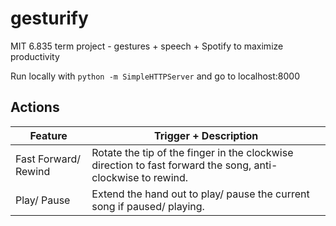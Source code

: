 # gesturify
MIT 6.835 term project - gestures + speech + Spotify to maximize productivity

Run locally with
`python -m SimpleHTTPServer` and go to localhost:8000

## Actions
| Feature              | Trigger + Description |
|----------------------|-----------------------|
| Fast Forward/ Rewind | Rotate the tip of the finger in the clockwise direction to fast forward the song, anti-clockwise to rewind. |
| Play/ Pause          | Extend the hand out to play/ pause the current song if paused/ playing. |
